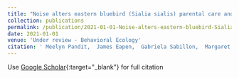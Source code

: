 ```yaml
---
title: "Noise alters eastern bluebird (Sialia sialis) parental care and increases nestling body condition"
collection: publications
permalink: /publication/2021-01-01-Noise-alters-eastern-bluebird-Sialia-sialis-parental-care-and-increases-nestling-body-condition
date: 2021-01-01
venue: 'Under review - Behavioral Ecology'
citation: ' Meelyn Pandit,  James Eapen,  Gabriela Sabillon,  Margaret Caulfield,  Alexander Moreno,  Jay Wilhelm,  Jessica Ruyle,  Eli Bridge,  Darren Proppe, &quot;Noise alters eastern bluebird (Sialia sialis) parental care and increases nestling body condition.&quot; Under review - Behavioral Ecology, 2021.'
---
```

Use [Google Scholar](https://scholar.google.com/scholar?q=Noise+alters+eastern+bluebird+(Sialia+sialis)+parental+care+and+increases+nestling+body+condition){:target="_blank"} for full citation